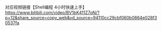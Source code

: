 对应视频链接【Shell编程 4小时快速上手】 https://www.bilibili.com/video/BV1bK411Z7oN/?p=12&share_source=copy_web&vd_source=94110cc29cbf060b0864e028f30537fa
